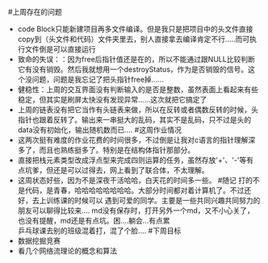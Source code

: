 ﻿﻿﻿#上周存在的问题 + code Block只能新建项目再多文件编译。但是我只是把项目中的头文件直接copy到（头文件和代码）文件夹里去，别人直接拿去编译肯定不行.....而可执行文件倒是可以直接运行 + 致命的失误：：因为free后指针值还是在的，所以不能通过跟NULL比较判断它有没有销毁。然后我就想用一个destroyStatus，作为是否销毁的信号。这个没问题，问题是我忘记了把头指针free掉......  + 健稳性：上周的交互界面没有判断输入的是否是整数，虽然表面上看起来有些稳定，但其实是刷屏太快没有发现异常......这次就把它搞定了 + 上周的链表没有把它当作有头链表来做，所以在反转或者偶数反转的时候，头指针也跟着反转了。输出来一串挺大的乱码，其实不是乱码，只不过是头的data没有初始化，输出随机数而已....#这周作业情况+ 这两次挺有难度的作业花费的时间很多，不过倒是让我对c语言的指针理解深多了，而且也熟练挺多了。特别是在结构体指针那部分。+ 直接把栈元素类型改成浮点型来完成四则运算的任务，虽然存放'+'、'-'等有点坑爹，但还是可以过得去，网上看到了联合体，不太理解。+ 这周状态好些，因为不是深夜干活哈哈，白天花的时间多一些。#随记   打的不是代码，是青春，哈哈哈哈哈哈哈哈。大部分时间都对着计算机了。不过还好，去上训练课的时候可以    遇到可爱的同学。主要是一些共同兴趣共同努力的朋友可以聊得比较来....   md没有保存时，打开另外一个md，又不小心关了，也没有提醒，md还是有点坑。困....躺会...有点累    乒乓球课去别的班级混着打，混了个脸....#下周目标 + 数据挖掘竞赛 + 看几个网络流理论的概念和算法